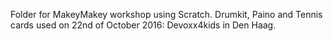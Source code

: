 Folder for MakeyMakey workshop using Scratch.
Drumkit, Paino and Tennis cards used on 22nd of October 2016: Devoxx4kids in Den Haag.
